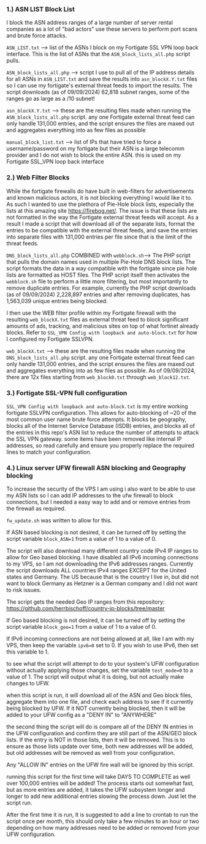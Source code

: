 ### 1.) ASN LIST Block List
I block the ASN address ranges of a large number of server rental companies as a lot of "bad actors" use these servers to perform port scans and brute force attacks. 

```ASN_LIST.txt``` --> list of the ASNs I block on my Fortigate SSL VPN loop back interface. This is the list of ASNs that the ```ASN_block_lists_all.php``` script pulls. 

```ASN_block_lists_all.php``` --> script I use to pull all of the IP address details for all ASNs in ```ASN_LIST.txt``` and save the results into ```asn_blockX.Y.txt``` files so I can use my fortigate's external threat feeds to import the results. The script downloads (as of 09/09/2024) 62,818 subnet ranges, some of the ranges go as large as a /10 subnet!

```asn_blockX.Y.txt``` --> these are the resulting files made when running the ```ASN_block_lists_all.php``` script. any one Fortigate external threat feed can only handle 131,000 entries, and the script ensures the files are maxed out and aggregates everything into as few files as possible

```manual_block_list.txt``` --> list of IPs that have tried to force a username/password on my fortigate but their ASN is a large telecomm provider and I do not wish to block the entire ASN. this is used on my Fortigate SSL_VPN loop back interface

### 2.) Web Filter Blocks
While the fortigate firewalls do have built in web-filters for advertisements and known malicious actors, it is not blocking everything I would like it to. As such I wanted to use the plethora of Pie-Hole block lists, especially the lists at this amazing site https://firebog.net/. The issue is that these lists are not formatted in the way the Fortigate external threat feeds will accept. As a result I made a script that will download all of the separate lists, format the entries to be compatible with the external threat feeds, and save the entries into separate files with 131,000 entries per file since that is the limit of the threat feeds. 

```DNS_block_lists_all.php``` COMBINED with ```webblock.sh```--> The PHP script that pulls the domain names used in multiple Pie-Hole DNS block lists. The script formats the data in a way compatible with the fortigate since pie hole lists are formatted as HOST files. The PHP script itself then activates the ```webblock.sh``` file to perform a little more filtering, but most importantly to remove duplicate entries. For example, currently the PHP script downloads (as of 09/09/2024) 2,228,897 entries and after removing duplicates, has 1,563,039 unique entries being blocked. 

I then use the WEB filter profile within my Fortigate firewall with the resulting ```web_blockX.txt``` files as external threat feed to block significant amounts of ads, tracking, and malicious sites on top of what fortinet already blocks. Refer to ```SSL_VPN Config with loopback and auto-block.txt``` for how I configured my Fortigate SSLVPN. 

```web_blockX.txt``` --> these are the resulting files made when running the ```DNS_block_lists_all.php``` script. any one Fortigate external threat feed can only handle 131,000 entries, and the script ensures the files are maxed out and aggregates everything into as few files as possible. As of 09/09/2024, there are 12x files starting from ```web_block0.txt``` through ```web_block12.txt```. 

### 3.) Fortigate SSL-VPN full configuration

```SSL_VPN Config with loopback and auto-block.txt``` is my entire working fortigate SSLVPN configuration. This allows for auto-blocking of ~20 of the most common user name brute force attempts. It blocks be geography, blocks all of the Internet Service Database (ISDB) entries, and blocks all of the entries in this repo's ASN list to reduce the number of attempts to attack the SSL VPN gateway. some items have been removed like internal IP addresses, so read carefully and ensure you properly replace the required lines to match your configuration. 

### 4.) Linux server UFW firewall ASN blocking and Geography blocking

To increase the security of the VPS I am using i also want to be able to use my ASN lists so I can add IP addresses to the ufw firewall to block connections, but I needed a easy way to add and or remove entries from the firewall as required. 

```fw_update.sh``` was written to allow for this. 

If ASN based blocking is not desired, it can be turned off by setting the script variable ```block_ASN=1``` from a value of 1 to a value of 0. 

The script will also download many different country code IPv4 IP ranges to allow for Geo based blocking. I have disabled all IPv6 incoming connections to my VPS, so I am not downloading the IPv6 addresses ranges. Currently the script downloads ALL countries IPv4 ranges EXCEPT for the United states and Germany. The US because that is the country I live in, but did not want to block Germany as Hetzner is a German company and I did not want to risk issues. 

The script gets the needed Geo IP ranges from this repository: https://github.com/herrbischoff/country-ip-blocks/tree/master

If Geo based blocking is not desired, it can be turned off by setting the script variable ```block_geo=1``` from a value of 1 to a value of 0. 

If IPv6 incoming connections are not being allowed at all, like I am with my VPS, then keep the variable ```ipv6=0``` set to 0. If you wish to use IPv6, then set this variable to 1. 

to see what the script will attempt to do to your system's UFW configuration without actually applying those changes, set the variable ```test_mode=0``` to a value of 1. The script will output what it is doing, but not actually make changes to UFW. 

when this script is run, it will download all of the ASN and Geo block files, aggregate them into one file, and check each address to see if it currently being blocked by UFW. If it NOT currently being blocked, then it will be added to your UFW config as a "DENY IN" to "ANYWHERE"

the second thing the script will do is compare all of the DENY IN entries in the UFW configuration and confirm they are still part of the ASN/GEO block lists. If the entry is NOT in those lists, then it will be removed. This is to ensure as those lists update over time, both new addresses will be added, but old addresses will be removed as well from your configuration. 

Any "ALLOW IN" entries on the UFW fire wall will be ignored by this script. 

running this script for the first time will take DAYS TO COMPLETE as well over 100,000 entries will be added! The process starts out somewhat fast, but as more entries are added, it takes the UFW subsystem longer and longer to add new additional entries slowing the process down. Just let the script run. 

After the first time it is run, It is suggested to add a line to crontab to run the script once per month, this should only take a few minutes to an hour or two depending on how many addresses need to be added or removed from your UFW configuration. 
